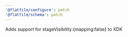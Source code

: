 ```yaml
---
'@flatfile/configure': patch
'@flatfile/schema': patch
---
```


Adds support for stageVisibility:{mapping:false} to XDK
